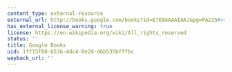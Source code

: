 ```yaml
---
content_type: external-resource
external_url: http://books.google.com/books?id=E7E8AAAAIAAJ&pg=PA225#v=onepage
has_external_license_warning: true
license: https://en.wikipedia.org/wiki/All_rights_reserved
status: ''
title: Google Books
uid: 1ff15f08-b536-4dc4-8e2d-d6b535bfffbc
wayback_url: ''
---
```

